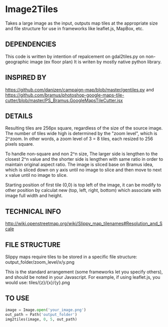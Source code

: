 # Image2Tiles

Takes a large image as the input, outputs map tiles
at the appropriate size and file structure for use
in frameworks like leaflet.js, MapBox, etc.

## DEPENDENCIES

This code is written by intention of repalcement on gdal2tiles.py on non-geographic image (ex floor plan)
It is writen by mostly native python library.

## INSPIRED BY

https://github.com/danizen/campaign-map/blob/master/gentiles.py and https://github.com/bramus/photoshop-google-maps-tile-cutter/blob/master/PS_Bramus.GoogleMapsTileCutter.jsx

## DETAILS

Resulting tiles are 256px square, regardless of the size of the source image. The number of tiles wide high is determined by the "zoom level", which is
2^zoom. In other words, a zoom level of 3 = 8 tiles, each resized to 256 pixels square.

To handle non-square and non 2^n size, The larger side is lengthen to the closest 2^n value and the shorter side is lengthen with same ratio
in order to maintain original aspect ratio. The image is sliced base on Bramus idea, which is sliced down on y axis until no image to slice and then move to next
x value until no image to slice.

Starting position of first tile (0,0) is top left of the image, it can be modify to other position by calculat new (top, left, right, bottom) which associate with
image full width and height.

## TECHNICAL INFO

http://wiki.openstreetmap.org/wiki/Slippy_map_tilenames#Resolution_and_Scale

## FILE STRUCTURE

Slippy maps require tiles to be stored in a specific
file structure:
    output_folder/zoom_level/x/y.png

This is the standard arrangement (some frameworks let
you specify others), and should be noted in your Javascript.
For example, if using leaflet.js, you would use:
    tiles/{z}/{x}/{y}.png
## TO USE

```python
image = Image.open('your_image.png')
out_path = Path('output_folder')
img2tiles(image, 0, 5, out_path)
```
